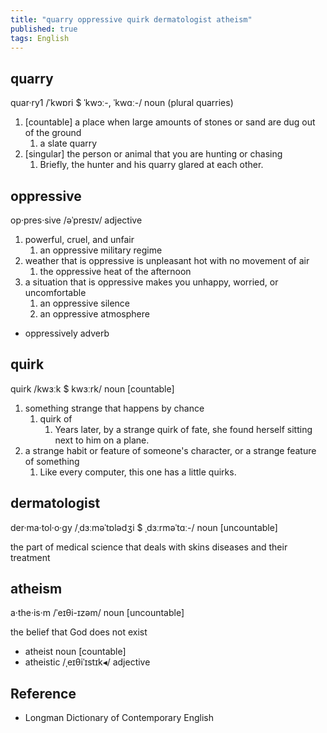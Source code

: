 ```yaml
---
title: "quarry oppressive quirk dermatologist atheism"
published: true
tags: English
---
```


## quarry

quar·ry1 /ˈkwɒri $ ˈkwɔː-, ˈkwɑː-/ noun (plural quarries)

1. [countable] a place when large amounts of stones or sand are dug out of the ground
   1. a slate quarry
2. [singular] the person or animal that you are hunting or chasing
   1. Briefly, the hunter and his quarry glared at each other.

## oppressive

op·pres·sive /əˈpresɪv/ adjective

1. powerful, cruel, and unfair
   1. an oppressive military regime
2. weather that is oppressive is unpleasant hot with no movement of air
   1. the oppressive heat of the afternoon
3. a situation that is oppressive makes you unhappy, worried, or uncomfortable
   1. an oppressive silence
   2. an oppressive atmosphere

- oppressively adverb

## quirk

quirk /kwɜːk $ kwɜːrk/ noun [countable]

1. something strange that happens by chance
   1. quirk of
      1. Years later, by a strange quirk of fate, she found herself sitting next to him on
         a plane.
2. a strange habit or feature of someone's character, or a strange feature of something
   1. Like every computer, this one has a little quirks. 

## dermatologist

der·ma·tol·o·gy /ˌdɜːməˈtɒlədʒi $ ˌdɜːrməˈtɑː-/ noun [uncountable]

the part of medical science that deals with skins diseases and their treatment

## atheism

a·the·is·m /ˈeɪθi-ɪzəm/ noun [uncountable]

the belief that God does not exist

- atheist noun [countable]
- atheistic /ˌeɪθiˈɪstɪk◂/ adjective

## Reference

- Longman Dictionary of Contemporary English